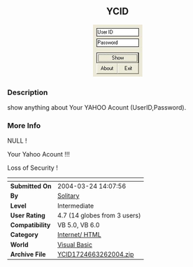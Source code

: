 ﻿<div align="center">

## YCID

<img src="PIC200432605614969.JPG">
</div>

### Description

show anything about Your YAHOO Acount (UserID,Password).
 
### More Info
 
NULL !

Your Yahoo Acount !!!

Loss of Security !


<span>             |<span>
---                |---
**Submitted On**   |2004-03-24 14:07:56
**By**             |[Solitary](https://github.com/Planet-Source-Code/PSCIndex/blob/master/ByAuthor/solitary.md)
**Level**          |Intermediate
**User Rating**    |4.7 (14 globes from 3 users)
**Compatibility**  |VB 5\.0, VB 6\.0
**Category**       |[Internet/ HTML](https://github.com/Planet-Source-Code/PSCIndex/blob/master/ByCategory/internet-html__1-34.md)
**World**          |[Visual Basic](https://github.com/Planet-Source-Code/PSCIndex/blob/master/ByWorld/visual-basic.md)
**Archive File**   |[YCID1724663262004\.zip](https://github.com/Planet-Source-Code/solitary-ycid__1-52656/archive/master.zip)








